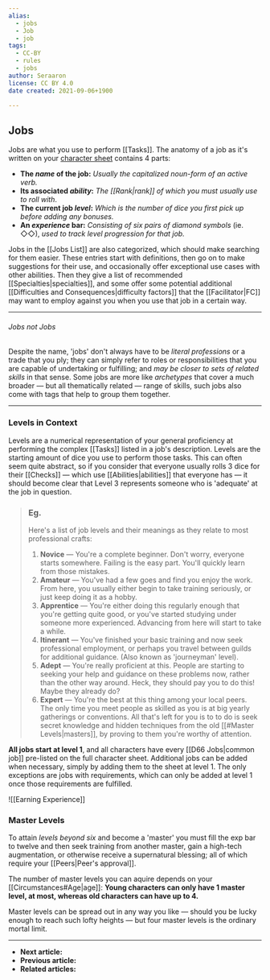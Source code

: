 ```yaml
---
alias:
  - jobs
  - Job
  - job
tags:
  - CC-BY
  - rules
  - jobs
author: Seraaron
license: CC BY 4.0
date created: 2021-09-06+1900

---
```


## Jobs

Jobs are what you use to perform [[Tasks]]. The anatomy of a job as it's written on your [character sheet](#charsheet) contains 4 parts:

-   **The *name* of the job:** _Usually the capitalized noun-form of an active verb._
-   **Its associated *ability*:** _The [[Rank|rank]] of which you must usually use to roll with_.
-   **The current job *level*:** _Which is the number of dice you first pick up before adding any bonuses._
-   **An *experience* bar:** _Consisting of six pairs of diamond symbols_ (ie. ◇◇), _used to track level progression for that job._

Jobs in the [[Jobs List]] are also categorized, which should make searching for them easier. These entries start with definitions, then go on to make suggestions for their use, and occasionally offer exceptional use cases with other abilities. Then they give a list of recommended [[Specialties|specialties]], and some offer some potential additional [[Difficulties and Consequences|difficulty factors]] that the [[Facilitator|FC]] may want to employ against you when you use that job in a certain way.

---

###### Jobs not _Jobs_

Despite the name, 'jobs' don't always have to be _literal professions_ or a trade that you ply; they can simply refer to roles or responsibilities that you are capable of undertaking or fulfilling; and _may be closer to sets of related skills_ in that sense. Some jobs are more like _archetypes_ that cover a much broader — but all thematically related — range of skills, such jobs also come with tags that help to group them together.

---

### Levels in Context

Levels are a numerical representation of your general proficiency at performing the complex [[Tasks]] listed in a job's description. Levels are the starting amount of dice you use to perform those tasks. This can often seem quite abstract, so if you consider that everyone usually rolls 3 dice for their [[Checks]] — which use [[Abilities|abilities]] that everyone has — it should become clear that Level 3 represents someone who is 'adequate' at the job in question.

> ### Eg. 
> Here's a list of job levels and their meanings as they relate to most professional crafts:
> 
> 1.  **Novice** — You're a complete beginner. Don't worry, everyone starts somewhere. Failing is the easy part. You'll quickly learn from those mistakes.
> 2.  **Amateur** — You've had a few goes and find you enjoy the work. From here, you usually either begin to take training seriously, or just keep doing it as a hobby.
> 3.  **Apprentice** — You're either doing this regularly enough that you're getting quite good, or you've started studying under someone more experienced. Advancing from here will start to take a while.
> 4.  **Itinerant** — You've finished your basic training and now seek professional employment, or perhaps you travel between guilds for additional guidance. (Also known as 'journeyman' level).
> 5.  **Adept** — You're really proficient at this. People are starting to seeking your help and guidance on these problems now, rather than the other way around. Heck, they should pay you to do this! Maybe they already do?
> 6.  **Expert** — You're the best at this thing among your local peers. The only time you meet people as skilled as you is at big yearly gatherings or conventions. All that's left for you is to to do is seek secret knowledge and hidden techniques from the old [[#Master Levels|masters]], by proving to them you're worthy of attention.

**All jobs start at level 1**, and all characters have every [[D66 Jobs|common job]] pre-listed on the full character sheet. Additional jobs can be added when necessary, simply by adding them to the sheet at level 1. The only exceptions are jobs with requirements, which can only be added at level 1 once those requirements are fulfilled.

![[Earning Experience]]

### Master Levels

To attain _levels beyond six_ and become a 'master' you must fill the exp bar to twelve and then seek training from another master, gain a high-tech augmentation, or otherwise receive a supernatural blessing; all of which require your [[Peers|Peer's approval]].

The number of master levels you can aquire depends on your [[Circumstances#Age|age]]: **Young characters can only have 1 master level, at most, whereas old characters can have up to 4.**

Master levels can be spread out in any way you like — should you be lucky enough to reach such lofty heights — but four master levels is the ordinary mortal limit.

---

- **Next article:**
- **Previous article:**
- **Related articles:**

